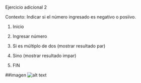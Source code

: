 Ejercicio adicional 2

Contexto: 
Indicar si el número ingresado es negativo o posiivo.

1. Inicio

2. Ingresar número

3. Si es múltiplo de dos (mostrar resultado par)

4. Sino (mostrar resultado impar)

5. FIN

##imagen
![alt text](http://1.1m.yt/WnvWv0p.jpg "Imagen diagrama")